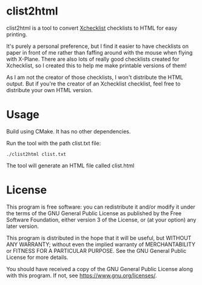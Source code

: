 clist2html
==

clist2html is a tool to convert [Xchecklist](https://forums.x-plane.org/files/file/20785-xchecklist-linwinmac/)
checklists to HTML for easy printing.

It's purely a personal preference, but I find it easier to have checklists on paper in front of me rather
than faffing around with the mouse when flying with X-Plane. There are also lots of really good
checklists created for Xchecklist, so I created this to help me make printable versions of them!

As I am not the creator of those checklists, I won't distribute the HTML output. But if you're the creator
of an Xchecklist checklist, feel free to distribute your own HTML version.


# Usage
Build using CMake. It has no other dependencies.

Run the tool with the path clist.txt file:

```aiignore
./clist2html clist.txt
```

The tool will generate an HTML file called clist.html


# License
This program is free software: you can redistribute it and/or modify
it under the terms of the GNU General Public License as published by
the Free Software Foundation, either version 3 of the License, or
(at your option) any later version.

This program is distributed in the hope that it will be useful,
but WITHOUT ANY WARRANTY; without even the implied warranty of
MERCHANTABILITY or FITNESS FOR A PARTICULAR PURPOSE.  See the
GNU General Public License for more details.

You should have received a copy of the GNU General Public License
along with this program.  If not, see <https://www.gnu.org/licenses/>.
